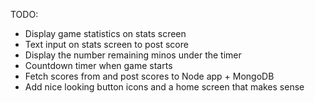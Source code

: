 TODO:
- Display game statistics on stats screen
- Text input on stats screen to post score
- Display the number remaining minos under the timer
- Countdown timer when game starts
- Fetch scores from and post scores to Node app + MongoDB
- Add nice looking button icons and a home screen that makes sense
